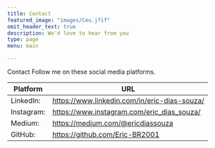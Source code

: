 ```yaml
---
title: Contact
featured_image: "images/Ceu.jfif"
omit_header_text: true
description: We'd love to hear from you
type: page
menu: main

---
```


Contact
Follow me on these social media platforms.

 Platform |	URL 
 ---|---
LinkedIn: |	https://www.linkedin.com/in/eric-dias-souza/
Instagram: |	https://www.instagram.com/eric_dias_souza/
Medium: |	https://medium.com/@ericdiassouza
GitHub: |	https://github.com/Eric-BR2001